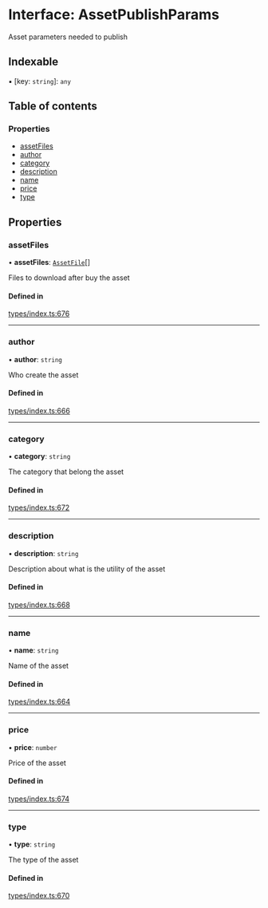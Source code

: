 # Interface: AssetPublishParams

Asset parameters needed to publish

## Indexable

▪ [key: `string`]: `any`

## Table of contents

### Properties

- [assetFiles](AssetPublishParams.md#assetfiles)
- [author](AssetPublishParams.md#author)
- [category](AssetPublishParams.md#category)
- [description](AssetPublishParams.md#description)
- [name](AssetPublishParams.md#name)
- [price](AssetPublishParams.md#price)
- [type](AssetPublishParams.md#type)

## Properties

### assetFiles

• **assetFiles**: [`AssetFile`](AssetFile.md)[]

Files to download after buy the asset

#### Defined in

[types/index.ts:676](https://github.com/nevermined-io/components-catalog/blob/136388c/lib/src/types/index.ts#L676)

___

### author

• **author**: `string`

Who create the asset

#### Defined in

[types/index.ts:666](https://github.com/nevermined-io/components-catalog/blob/136388c/lib/src/types/index.ts#L666)

___

### category

• **category**: `string`

The category that belong the asset

#### Defined in

[types/index.ts:672](https://github.com/nevermined-io/components-catalog/blob/136388c/lib/src/types/index.ts#L672)

___

### description

• **description**: `string`

Description about what is the utility of the asset

#### Defined in

[types/index.ts:668](https://github.com/nevermined-io/components-catalog/blob/136388c/lib/src/types/index.ts#L668)

___

### name

• **name**: `string`

Name of the asset

#### Defined in

[types/index.ts:664](https://github.com/nevermined-io/components-catalog/blob/136388c/lib/src/types/index.ts#L664)

___

### price

• **price**: `number`

Price of the asset

#### Defined in

[types/index.ts:674](https://github.com/nevermined-io/components-catalog/blob/136388c/lib/src/types/index.ts#L674)

___

### type

• **type**: `string`

The type of the asset

#### Defined in

[types/index.ts:670](https://github.com/nevermined-io/components-catalog/blob/136388c/lib/src/types/index.ts#L670)
